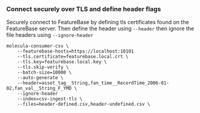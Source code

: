 ### Connect securely over TLS and define header flags

Securely connect to FeatureBase by defining tls certificates found on the FeatureBase server. Then define the header using `--header` then ignore the file headers using `--ignore-header`

```shell
molecula-consumer-csv \
    --featurebase-hosts=https://localhost:10101
    --tls.certificate=featurebase.local.crt \
    --tls.key=featurebase.local.key \
    --tls.skip-verify \
    --batch-size=10000 \
    --auto-generate \
    --header=asset_tag__String,fan_time__RecordTime_2006-01-02,fan_val__String_F_YMD \
    --ignore-header
    --index=csv-ingest-tls \
    --files=header-defined.csv,header-undefined.csv \
```
